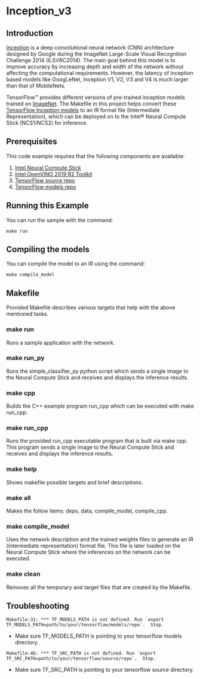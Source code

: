 # Inception_v3
## Introduction

<a href="https://research.google.com/pubs/pub43022.html" target="_blank">Inception</a> is a deep convolutional neural network (CNN) architecture designed by Google during the ImageNet Large-Scale Visual Recognition Challenge 2014 (ILSVRC2014). The main goal behind this model is to improve accuracy by increasing depth and width of the network without affecting the computational requirements. However, the latency of inception based models like GoogLeNet, Inception V1, V2, V3 and V4 is much larger than that of MobileNets. 

TensorFlow™ provides different versions of pre-trained inception models trained on <a href="http://www.image-net.org/" target="_blank">ImageNet</a>. The Makefile in this project helps convert these <a href="https://github.com/tensorflow/models/tree/master/research/slim#Pretrained" target="_blank">TensorFlow Inception models</a> to an IR format file (Intermediate Representation), which can be deployed on to the Intel® Neural Compute Stick (NCS1/NCS2) for inference.

## Prerequisites

This code example requires that the following components are available:
1. <a href="https://software.intel.com/en-us/neural-compute-stick/where-to-buy" target="_blank">Intel Neural Compute Stick</a>
2. <a href="https://software.intel.com/en-us/openvino-toolkit" target="_blank">Intel OpenVINO 2019 R2 Toolkit</a>
3. <a href="https://github.com/tensorflow/tensorflow" target="_blank">TensorFlow source repo</a>
4. <a href="https://github.com/tensorflow/models" target="_blank">TensorFlow models repo</a>

## Running this Example
You can run the sample with the command:
~~~
make run
~~~

## Compiling the models
You can compile the model to an IR using the command:
~~~
make compile_model 
~~~

## Makefile
Provided Makefile describes various targets that help with the above mentioned tasks.

### make run
Runs a sample application with the network.

### make run_py
Runs the simple_classifier_py python script which sends a single image to the Neural Compute Stick and receives and displays the inference results.

### make cpp
Builds the C++ example program run_cpp which can be executed with make run_cpp. 

### make run_cpp
Runs the provided run_cpp executable program that is built via make cpp.  This program sends a single image to the Neural Compute Stick and receives and displays the inference results.

### make help
Shows makefile possible targets and brief descriptions. 

### make all
Makes the follow items: deps, data, compile_model, compile_cpp.

### make compile_model
Uses the network description and the trained weights files to generate an IR (intermediate representation) format file.  This file is later loaded on the Neural Compute Stick where the inferences on the network can be executed.  

### make clean
Removes all the temporary and target files that are created by the Makefile.

## Troubleshooting

~~~
Makefile:31: *** TF_MODELS_PATH is not defined. Run `export TF_MODELS_PATH=path/to/your/tensorflow/models/repo`.  Stop.
~~~
* Make sure TF_MODELS_PATH is pointing to your tensorflow models directory.

~~~
Makefile:46: *** TF_SRC_PATH is not defined. Run `export TF_SRC_PATH=path/to/your/tensorflow/source/repo`.  Stop.
~~~
* Make sure TF_SRC_PATH is pointing to your tensorflow source directory.

